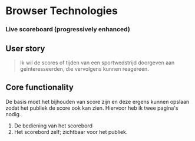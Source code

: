# Browser Technologies

### Live scoreboard (progressively enhanced)

## User story

> Ik wil de scores of tijden van een sportwedstrijd doorgeven aan geïnteresseerden, die vervolgens kunnen reagereen.

## Core functionality

De basis moet het bijhouden van score zijn en deze ergens kunnen opslaan zodat het publiek de score ook kan zien.
Hiervoor heb ik twee pagina's nodig.

1. De bediening van het scorebord
2. Het scorebord zelf; zichtbaar voor het publiek.
